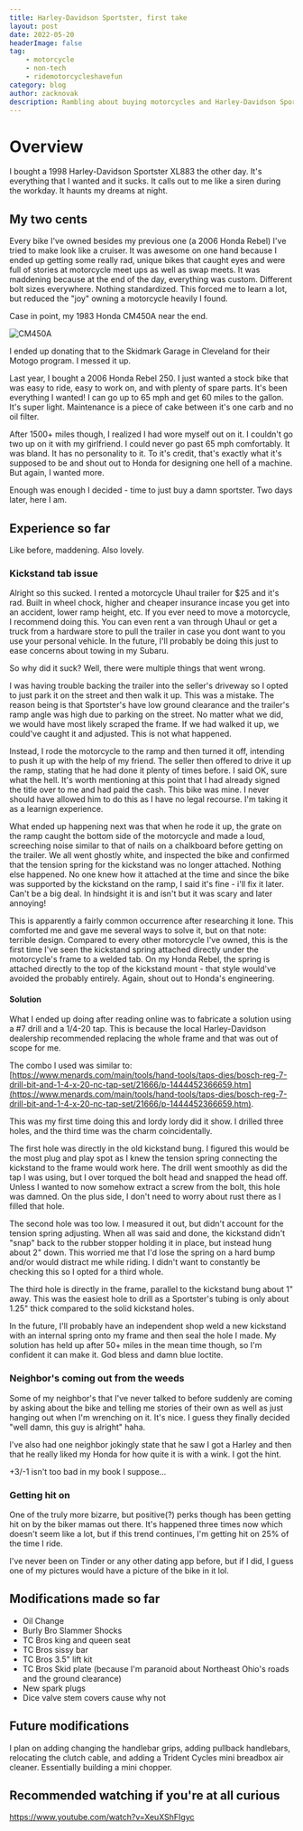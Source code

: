 ```yaml
---
title: Harley-Davidson Sportster, first take
layout: post
date: 2022-05-20
headerImage: false
tag:
    - motorcycle
    - non-tech
    - ridemotorcycleshavefun
category: blog
author: zacknovak
description: Rambling about buying motorcycles and Harley-Davidson Sportsters
---
```


# Overview

I bought a 1998 Harley-Davidson Sportster XL883 the other day. It's everything that I wanted and it sucks. It calls out to me like a siren during the workday. It haunts my dreams at night.

## My two cents

Every bike I've owned besides my previous one (a 2006 Honda Rebel) I've tried to make look like a cruiser. It was awesome on one hand because I ended up getting some really rad, unique bikes that caught eyes and were full of stories at motorcycle meet ups as well as swap meets. It was maddening because at the end of the day, everything was custom. Different bolt sizes everywhere. Nothing standardized. This forced me to learn a lot, but reduced the "joy" owning a motorcycle heavily I found.

Case in point, my 1983 Honda CM450A near the end.

![CM450A](https://github.com/Novak478/novak478.github.io/blob/master/assets/images/cm450_endoflife.jpg?raw=true)

I ended up donating that to the Skidmark Garage in Cleveland for their Motogo program. I messed it up.

Last year, I bought a 2006 Honda Rebel 250. I just wanted a stock bike that was easy to ride, easy to work on, and with plenty of spare parts. It's been everything I wanted! I can go up to 65 mph and get 60 miles to the gallon. It's super light. Maintenance is a piece of cake between it's one carb and no oil filter.

After 1500+ miles though, I realized I had wore myself out on it. I couldn't go two up on it with my girlfriend. I could never go past 65 mph comfortably. It was bland. It has no personality to it. To it's credit, that's exactly what it's supposed to be and shout out to Honda for designing one hell of a machine. But again, I wanted more.

Enough was enough I decided - time to just buy a damn sportster. Two days later, here I am.

## Experience so far

Like before, maddening. Also lovely.

### Kickstand tab issue

Alright so this sucked. I rented a motorcycle Uhaul trailer for $25 and it's rad. Built in wheel chock, higher and cheaper insurance incase you get into an accident, lower ramp height, etc. If you ever need to move a motorcycle, I recommend doing this. You can even rent a van through Uhaul or get a truck from a hardware store to pull the trailer in case you dont want to you use your personal vehicle. In the future, I'll probably be doing this just to ease concerns about towing in my Subaru.

So why did it suck? Well, there were multiple things that went wrong.

I was having trouble backing the trailer into the seller's driveway so I opted to just park it on the street and then walk it up. This was a mistake. The reason being is that Sportster's have low ground clearance and the trailer's ramp angle was high due to parking on the street. No matter what we did, we would have most likely scraped the frame. If we had walked it up, we could've caught it and adjusted. This is not what happened.

Instead, I rode the motorcycle to the ramp and then turned it off, intending to push it up with the help of my friend. The seller then offered to drive it up the ramp, stating that he had done it plenty of times before. I said OK, sure what the hell. It's worth mentioning at this point that I had already signed the title over to me and had paid the cash. This bike was mine. I never should have allowed him to do this as I have no legal recourse. I'm taking it as a learnign experience.

What ended up happening next was that when he rode it up, the grate on the ramp caught the bottom side of the motorcycle and made a loud, screeching noise similar to that of nails on a chalkboard before getting on the trailer. We all went ghostly white, and inspected the bike and confirmed that the tension spring for the kickstand was no longer attached. Nothing else happened. No one knew how it attached at the time and since the bike was supported by the kickstand on the ramp, I said it's fine - i'll fix it later. Can't be a big deal. In hindsight it is and isn't but it was scary and later annoying!

This is apparently a fairly common occurrence after researching it lone. This comforted me and gave me several ways to solve it, but on that note: terrible design. Compared to every other motorcycle I've owned, this is the first time I've seen the kickstand spring attached directly under the motorcycle's frame to a welded tab. On my Honda Rebel, the spring is attached directly to the top of the kickstand mount - that style would've avoided the probably entirely. Again, shout out to Honda's engineering.

#### Solution

What I ended up doing after reading online was to fabricate a solution using a #7 drill and a 1/4-20 tap. This is because the local Harley-Davidson dealership recommended replacing the whole frame and that was out of scope for me.

The combo I used was similar to: [https://www.menards.com/main/tools/hand-tools/taps-dies/bosch-reg-7-drill-bit-and-1-4-x-20-nc-tap-set/21666/p-1444452366659.htm](https://www.menards.com/main/tools/hand-tools/taps-dies/bosch-reg-7-drill-bit-and-1-4-x-20-nc-tap-set/21666/p-1444452366659.htm).

This was my first time doing this and lordy lordy did it show. I drilled three holes, and the third time was the charm coincidentally.

The first hole was directly in the old kickstand bung. I figured this would be the most plug and play spot as I knew the tension spring connecting the kickstand to the frame would work here. The drill went smoothly as did the tap I was using, but I over torqued the bolt head and snapped the head off. Unless I wanted to now somehow extract a screw from the bolt, this hole was damned. On the plus side, I don't need to worry about rust there as I filled that hole.

The second hole was too low. I measured it out, but didn't account for the tension spring adjusting. When all was said and done, the kickstand didn't "snap" back to the rubber stopper holding it in place, but instead hung about 2" down. This worried me that I'd lose the spring on a hard bump and/or would distract me while riding. I didn't want to constantly be checking this so I opted for a third whole.

The third hole is directly in the frame, parallel to the kickstand bung about 1" away. This was the easiest hole to drill as a Sportster's tubing is only about 1.25" thick compared to the solid kickstand holes.

In the future, I'll probably have an independent shop weld a new kickstand with an internal spring onto my frame and then seal the hole I made. My solution has held up after 50+ miles in the mean time though, so I'm confident it can make it. God bless and damn blue loctite.

### Neighbor's coming out from the weeds

Some of my neighbor's that I've never talked to before suddenly are coming by asking about the bike and telling me stories of their own as well as just hanging out when I'm wrenching on it. It's nice. I guess they finally decided "well damn, this guy is alright" haha.

I've also had one neighbor jokingly state that he saw I got a Harley and then that he really liked my Honda for how quite it is with a wink. I got the hint.

+3/-1 isn't too bad in my book I suppose...

### Getting hit on

One of the truly more bizarre, but positive(?) perks though has been getting hit on by the biker mamas out there. It's happened three times now which doesn't seem like a lot, but if this trend continues, I'm getting hit on 25% of the time I ride.

I've never been on Tinder or any other dating app before, but if I did, I guess one of my pictures would have a picture of the bike in it lol.

## Modifications made so far

-   Oil Change
-   Burly Bro Slammer Shocks
-   TC Bros king and queen seat
-   TC Bros sissy bar
-   TC Bros 3.5" lift kit
-   TC Bros Skid plate (because I'm paranoid about Northeast Ohio's roads and the ground clearance)
-   New spark plugs
-   Dice valve stem covers cause why not

## Future modifications

I plan on adding changing the handlebar grips, adding pullback handlebars, relocating the clutch cable, and adding a Trident Cycles mini breadbox air cleaner. Essentially building a mini chopper.

## Recommended watching if you're at all curious

https://www.youtube.com/watch?v=XeuXShFIgyc
